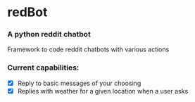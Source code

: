 # redBot
### A python reddit chatbot

Framework to code reddit chatbots with various actions

### Current capabilities:
- [x] Reply to basic messages of your choosing
- [x] Replies with weather for a given location when a user asks
